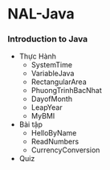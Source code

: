 # NAL-Java
### Introduction to Java
+ Thực Hành
  + SystemTime 
  + VariableJava
  + RectangularArea
  + PhuongTrinhBacNhat
  + DayofMonth
  + LeapYear
  + MyBMI
+ Bài tập
  + HelloByName
  + ReadNumbers
  + CurrencyConversion
+ Quiz